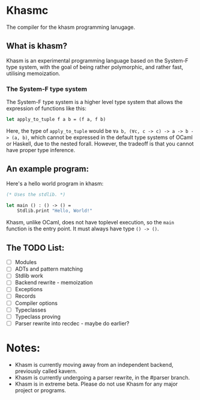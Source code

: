 # Khasmc

The compiler for the khasm programming lanugage.

## What is khasm?

Khasm is an experimental programming language based on the System-F type system, with the goal of being rather polymorphic, and rather fast, utilising memoization.

### The System-F type system

The System-F type system is a higher level type system that allows the expression of functions like this:

```ocaml
let apply_to_tuple f a b = (f a, f b)
```
Here, the type of `apply_to_tuple` would be `∀a b, (∀c, c -> c) -> a -> b -> (a, b)`, which cannot be expressed in the default type systems of OCaml or Haskell, due to the nested forall. However, the tradeoff is that you cannot have proper type inference.

## An example program:

Here's a hello world program in khasm:

```ocaml
(* Uses the stdlib. *)

let main () : () -> () =
    Stdlib.print "Hello, World!"

```
Khasm, unlike OCaml, does not have toplevel execution, so the `main` function is the entry point. It must always have type `() -> ()`.

## The TODO List:

- [ ] Modules
- [ ] ADTs and pattern matching
- [ ] Stdlib work
- [ ] Backend rewrite - memoization 
- [ ] Exceptions
- [ ] Records
- [ ] Compiler options
- [ ] Typeclasses
- [ ] Typeclass proving
- [ ] Parser rewrite into recdec - maybe do earlier?

# Notes:

- Khasm is currently moving away from an independent backend, previously called kavern.
- Khasm is currently undergoing a parser rewrite, in the #parser branch.
- Khasm is in extreme beta. Please do not use Khasm for any major project or programs.

